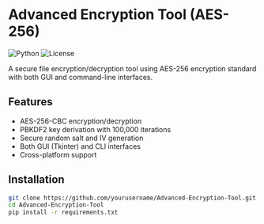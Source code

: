 # Advanced Encryption Tool (AES-256)

![Python](https://img.shields.io/badge/python-3.8+-blue.svg)
![License](https://img.shields.io/badge/license-MIT-green.svg)

A secure file encryption/decryption tool using AES-256 encryption standard with both GUI and command-line interfaces.

## Features

- AES-256-CBC encryption/decryption
- PBKDF2 key derivation with 100,000 iterations
- Secure random salt and IV generation
- Both GUI (Tkinter) and CLI interfaces
- Cross-platform support

## Installation

```bash
git clone https://github.com/yourusername/Advanced-Encryption-Tool.git
cd Advanced-Encryption-Tool
pip install -r requirements.txt
